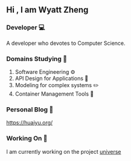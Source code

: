 ## Hi , I am Wyatt Zheng

### Developer 💻

A developer who devotes to Computer Science.

### Domains Studying 📖

1. Software Engineering ⚙️
2. API Design for Applications 🔌
3. Modeling for complex systems ✏️
4. Container Management Tools 🐋

### Personal Blog 🏡

<https://huaiyu.org/>

### Working On 🚧

I am currently working on the project [universe](https://github.com/wyattzheng/universe)
